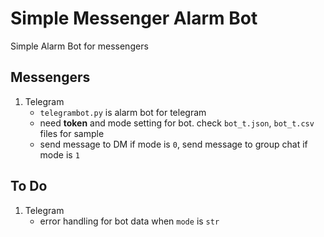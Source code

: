 # Simple Messenger Alarm Bot

Simple Alarm Bot for messengers

## Messengers

1. Telegram
    - `telegrambot.py` is alarm bot for telegram
    - need **token** and mode setting for bot. check `bot_t.json`, `bot_t.csv` files for sample
    - send message to DM if mode is `0`, send message to group chat if mode is `1`

## To Do

1. Telegram
    - error handling for bot data when `mode` is `str`